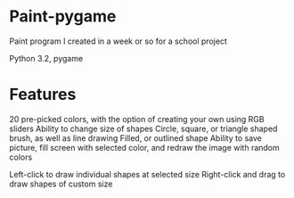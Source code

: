 Paint-pygame
============

Paint program I created in a week or so for a school project

Python 3.2, pygame 

Features
============

20 pre-picked colors, with the option of creating your own using RGB sliders
Ability to change size of shapes
Circle, square, or triangle shaped brush, as well as line drawing
Filled, or outlined shape
Ability to save picture, fill screen with selected color, and redraw the image with random colors

Left-click to draw individual shapes at selected size
Right-click and drag to draw shapes of custom size